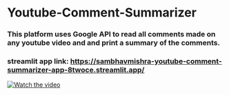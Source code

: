 # Youtube-Comment-Summarizer
### This platform uses Google API to read all comments made on any youtube video and and print a summary of the comments. 
### streamlit app link: https://sambhavmishra-youtube-comment-summarizer-app-8twoce.streamlit.app/
[![Watch the video](https://img.youtube.com/vi/VIDEO_ID/0.jpg)](https://www.youtube.com/watch?v=VIDEO_ID)
